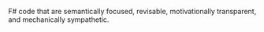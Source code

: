 F# code that are semantically focused, revisable,
motivationally transparent, and mechanically sympathetic.
